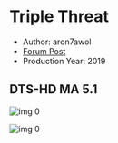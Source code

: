 # Triple Threat

* Author: aron7awol
* [Forum Post](https://www.avsforum.com/threads/bass-eq-for-filtered-movies.2995212/post-57836896)
* Production Year: 2019

## DTS-HD MA 5.1

![img 0](https://i.imgur.com/rXpvqVG.jpg)

![img 0](https://i.imgur.com/cNImbNe.jpg)

